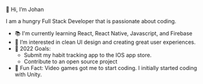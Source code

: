  👋 Hi, I’m Johan
 
 I am a hungry Full Stack Developer that is passionate about coding.
- 📚 I'm currently learning React, React Native, Javascript, and Firebase
- 👀 I’m interested in clean UI design and creating great user experiences.
- 🌱 2022 Goals:
  - Submit my habit tracking app to the IOS app store.
  - Contribute to an open source project
- 👾 Fun Fact: Video games got me to start coding. I initially started coding with Unity. 

<!---
theinventor27/theinventor27 is a ✨ special ✨ repository because its `README.md` (this file) appears on your GitHub profile.
You can click the Preview link to take a look at your changes.
--->
